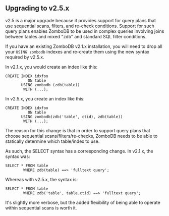 ## Upgrading to v2.5.x

v2.5 is a major upgrade because it provides support for query plans that use sequential scans, filters, and re-check conditions.  Support for such query plans enables ZomboDB to be used in complex queries involving joins between tables and mixed "zdb" and standard SQL filter conditions.

If you have an existing ZomboDB v2.1.x installation, you will need to drop all your `USING zombodb` indexes and re-create them using the new syntax required by v2.5.x.

In v2.1.x, you would create an index like this:

```
CREATE INDEX idxfoo 
          ON table 
       USING zombodb (zdb(table)) 
        WITH (...);
```

In v2.5.x, you create an index like this:

```
CREATE INDEX idxfoo 
          ON table 
       USING zombodb(zdb('table', ctid), zdb(table))
        WITH (...);
```

The reason for this change is that in order to support query plans that choose sequential scans/filters/re-checks, ZomboDB needs to be able to statically determine which table/index to use.

As such, the SELECT syntax has a corresponding change.  In v2.1.x, the syntax was:

```
SELECT * FROM table 
        WHERE zdb(table) ==> 'fulltext query';
```

Whereas with v2.5.x, the syntax is:

```
SELECT * FROM table 
        WHERE zdb('table', table.ctid) ==> 'fulltext query';
```

It's slightly more verbose, but the added flexibility of being able to operate within sequential scans is worth it.